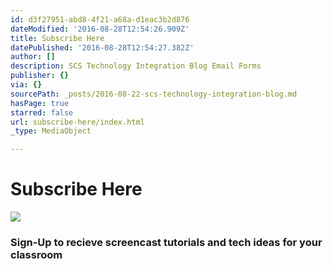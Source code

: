```yaml
---
id: d3f27951-abd8-4f21-a68a-d1eac3b2d876
dateModified: '2016-08-28T12:54:26.909Z'
title: Subscribe Here
datePublished: '2016-08-28T12:54:27.382Z'
author: []
description: SCS Technology Integration Blog Email Forms
publisher: {}
via: {}
sourcePath: _posts/2016-08-22-scs-technology-integration-blog.md
hasPage: true
starred: false
url: subscribe-here/index.html
_type: MediaObject

---
```

# Subscribe Here
![](https://the-grid-user-content.s3-us-west-2.amazonaws.com/b8be3d70-a49d-4e53-9e3e-007733cda761.jpg)

### Sign-Up to recieve screencast tutorials and tech ideas for your classroom